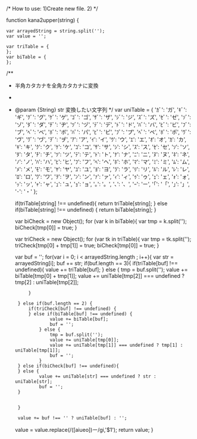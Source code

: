 /*
How to use:
1)Create new file.
2)
*/

function kana2upper(string) {

	var arrayedString = string.split('');
	var value = '';

	var triTable = {
	};
	var biTable = {  
	};
/**
 * 半角カタカナを全角カタカナに変換
 * 
 * @param {String} str 変換したい文字列
 */
	var uniTable = {
        'ｶﾞ': 'ガ', 'ｷﾞ': 'ギ', 'ｸﾞ': 'グ', 'ｹﾞ': 'ゲ', 'ｺﾞ': 'ゴ',
        'ｻﾞ': 'ザ', 'ｼﾞ': 'ジ', 'ｽﾞ': 'ズ', 'ｾﾞ': 'ゼ', 'ｿﾞ': 'ゾ',
        'ﾀﾞ': 'ダ', 'ﾁﾞ': 'ヂ', 'ﾂﾞ': 'ヅ', 'ﾃﾞ': 'デ', 'ﾄﾞ': 'ド',
        'ﾊﾞ': 'バ', 'ﾋﾞ': 'ビ', 'ﾌﾞ': 'ブ', 'ﾍﾞ': 'ベ', 'ﾎﾞ': 'ボ',
        'ﾊﾟ': 'パ', 'ﾋﾟ': 'ピ', 'ﾌﾟ': 'プ', 'ﾍﾟ': 'ペ', 'ﾎﾟ': 'ポ',
        'ｳﾞ': 'ヴ', 'ﾜﾞ': 'ヷ', 'ｦﾞ': 'ヺ',
        'ｱ': 'ア', 'ｲ': 'イ', 'ｳ': 'ウ', 'ｴ': 'エ', 'ｵ': 'オ',
        'ｶ': 'カ', 'ｷ': 'キ', 'ｸ': 'ク', 'ｹ': 'ケ', 'ｺ': 'コ',
        'ｻ': 'サ', 'ｼ': 'シ', 'ｽ': 'ス', 'ｾ': 'セ', 'ｿ': 'ソ',
        'ﾀ': 'タ', 'ﾁ': 'チ', 'ﾂ': 'ツ', 'ﾃ': 'テ', 'ﾄ': 'ト',
        'ﾅ': 'ナ', 'ﾆ': 'ニ', 'ﾇ': 'ヌ', 'ﾈ': 'ネ', 'ﾉ': 'ノ',
        'ﾊ': 'ハ', 'ﾋ': 'ヒ', 'ﾌ': 'フ', 'ﾍ': 'ヘ', 'ﾎ': 'ホ',
        'ﾏ': 'マ', 'ﾐ': 'ミ', 'ﾑ': 'ム', 'ﾒ': 'メ', 'ﾓ': 'モ',
        'ﾔ': 'ヤ', 'ﾕ': 'ユ', 'ﾖ': 'ヨ',
        'ﾗ': 'ラ', 'ﾘ': 'リ', 'ﾙ': 'ル', 'ﾚ': 'レ', 'ﾛ': 'ロ',
        'ﾜ': 'ワ', 'ｦ': 'ヲ', 'ﾝ': 'ン',
        'ｧ': 'ァ', 'ｨ': 'ィ', 'ｩ': 'ゥ', 'ｪ': 'ェ', 'ｫ': 'ォ',
        'ｯ': 'ッ', 'ｬ': 'ャ', 'ｭ': 'ュ', 'ｮ': 'ョ',
        '｡': '。', '､': '、', 'ｰ': 'ー', '｢': '「', '｣': '」', '･': '・'
	};

	if(triTable[string] !== undefined){
        return triTable[string];
	} else if(biTable[string] !== undefined) {
        return biTable[string];
	}

    var biCheck = new Object();
    for (var k in biTable){
        var tmp = k.split('');
        biCheck[tmp[0]] = true;
    }

    var triCheck = new Object();
    for (var tk in triTable){
        var tmp = tk.split('');
        triCheck[tmp[0] + tmp[1]] = true;
        biCheck[tmp[0]] = true; 
    }
    

	var buf = '';
	for(var i = 0; i < arrayedString.length ; i++){
        var str = arrayedString[i];
        buf += str;
        if(buf.length == 3){
            if(triTable[buf] !== undefined){
                value += triTable[buf];
            } else {
                tmp = buf.split('');
                value += biTable[tmp[0] + tmp[1]];
                value += uniTable[tmp[2]] === undefined ? tmp[2] : uniTable[tmp[2]];
                
            }

        } else if(buf.length == 2) {
            if(triCheck[buf] !== undefined) { 
            } else if(biTable[buf] !== undefined) {
                    value += biTable[buf];
                    buf = '';
                } else {
                    tmp = buf.split('');
                    value += uniTable[tmp[0]]; 
                    value += uniTable[tmp[1]] === undefined ? tmp[1] : uniTable[tmp[1]]; 
                    buf = '';
                } 
        } else if(biCheck[buf] !== undefined){
        } else { 
                value += uniTable[str] === undefined ? str : uniTable[str];
                buf = '';
        }


        }

        value += buf !== '' ? uniTable[buf] : '';

    value = value.replace(/([aiueo])ー/gi,'$1');
	return value;
}
